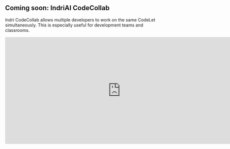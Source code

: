 ## Coming soon: IndriAI CodeCollab

Indri CodeCollab allows multiple developers to work on the same CodeLet simultaneously. This is especially useful for development teams and classrooms.

<iframe width="750" height="350" src="https://www.youtube.com/embed/zt2Zcl5dx_Q" title="IndriAI CodeCollab" frameborder="0" allow="accelerometer; autoplay; clipboard-write; encrypted-media; gyroscope; picture-in-picture; web-share" referrerpolicy="strict-origin-when-cross-origin" allowfullscreen></iframe>
